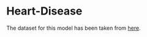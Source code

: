# Heart-Disease

The dataset for this model has been taken from [here](#https://www.kaggle.com/ronitf/heart-disease-uci]).
